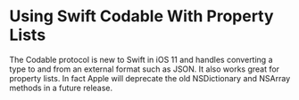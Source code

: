# Using Swift Codable With Property Lists
The Codable protocol is new to Swift in iOS 11 and handles converting a type to and from an external format such as JSON. It also works great for property lists. In fact Apple will deprecate the old NSDictionary and NSArray methods in a future release.
